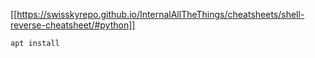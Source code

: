 [[https://swisskyrepo.github.io/InternalAllTheThings/cheatsheets/shell-reverse-cheatsheet/#python]]

`apt install`
